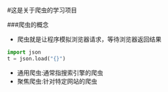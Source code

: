 #这是关于爬虫的学习项目

###爬虫的概念
- 爬虫就是让程序模拟浏览器请求，等待浏览器返回结果

```python
import json
t = json.load("{}")

```
- 通用爬虫:通常指搜索引擎的爬虫
- 聚焦爬虫:针对特定网站的爬虫